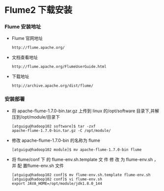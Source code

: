 # Flume2 下载安装



### Flume 安装地址

- Flume 官网地址

  ```
  http://flume.apache.org/
  ```

- 文档查看地址

  ```
  http://flume.apache.org/FlumeUserGuide.html
  ```

- 下载地址

  ```
  http://archive.apache.org/dist/flume/
  ```



### 安装部署

- 将 apache-flume-1.7.0-bin.tar.gz 上传到 linux 的/opt/software 目录下,并解压到/opt/module/目录下

  ```
  [atguigu@hadoop102 software]$ tar -zxf
  apache-flume-1.7.0-bin.tar.gz -C /opt/module/
  ```

- 修改 apache-flume-1.7.0-bin 的名称为 flume

  ```
  [atguigu@hadoop102 module]$ mv apache-flume-1.7.0-bin flume
  ```

- 将 flume/conf 下 的 flume-env.sh.template 文 件 修 改 为 flume-env.sh ， 并 配 置flume-env.sh 文件

  ```
  [atguigu@hadoop102 conf]$ mv flume-env.sh.template flume-env.sh
  [atguigu@hadoop102 conf]$ vi flume-env.sh
  export JAVA_HOME=/opt/module/jdk1.8.0_144
  ```

  